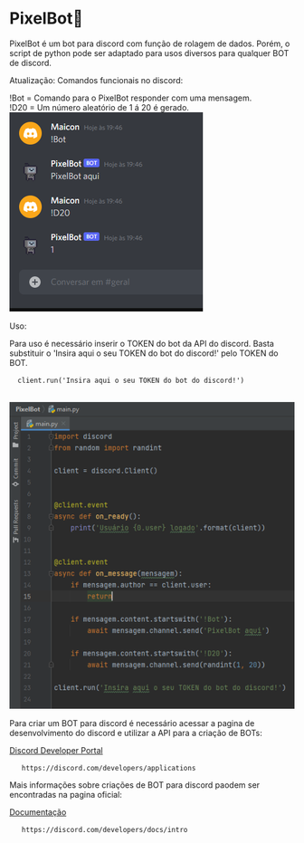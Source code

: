 # PixelBot:robot:
 PixelBot é um bot para discord com função de rolagem de dados. Porém, o script de python pode ser adaptado para usos diversos para qualquer BOT de discord. 
 
 Atualização:
 Comandos funcionais no discord:
 <p>
 !Bot = Comando para o PixelBot responder com uma mensagem.
 <br>!D20 = Um número aleatório de 1 á 20 é gerado.
 
 <br>
 <img src=https://github.com/maiconwa/PixelBot/blob/main/imagens/funcionamento.PNG?raw=true>
 <br>
 
 </p>
 
 Uso:
 <p>
 Para uso é necessário inserir o TOKEN do bot da API do discord. Basta substituir o 'Insira aqui o seu TOKEN do bot do discord!' pelo TOKEN do BOT.
      
      client.run('Insira aqui o seu TOKEN do bot do discord!')
 
 <br>
 <img src=https://github.com/maiconwa/PixelBot/blob/main/imagens/tokenpath.PNG?raw=true>
 <br>
 </p>
 <p>
 Para criar um BOT para discord é necessário acessar a pagina de desenvolvimento do discord e utilizar a API para a criação de BOTs:
 
 [Discord Developer Portal](https://discord.com/developers/applications)
        
       https://discord.com/developers/applications
 
 Mais informações sobre criações de BOT para discord paodem ser encontradas na pagina oficial:
 
 [Documentação](https://discord.com/developers/docs/intro)
 
       https://discord.com/developers/docs/intro
 </p>
